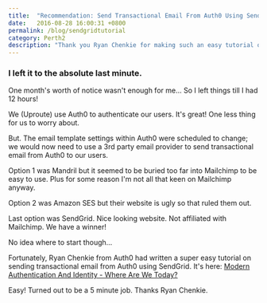 ```yaml
---
title:  "Recommendation: Send Transactional Email From Auth0 Using SendGrid"
date:   2016-08-28 16:00:31 +0800
permalink: /blog/sendgridtutorial
category: Perth2
description: "Thank you Ryan Chenkie for making such an easy tutorial on sending email from Auth0 via SendGrid."
---
```

### I left it to the absolute last minute.

One month's worth of notice wasn't enough for me... So I left things till I had 12 hours!

We (Uproute) use Auth0 to authenticate our users. It's great! One less thing for us to worry about.

But. The email template settings within Auth0 were scheduled to change; we would now need to use a 3rd party email provider to send transactional email from Auth0 to our users.

Option 1 was Mandril but it seemed to be buried too far into Mailchimp to be easy to use. Plus for some reason I'm not all that keen on Mailchimp anyway.

Option 2 was Amazon SES but their website is ugly so that ruled them out.

Last option was SendGrid. Nice looking website. Not affiliated with Mailchimp. We have a winner!

No idea where to start though...

Fortunately, Ryan Chenkie from Auth0 had written a super easy tutorial on sending transactional email from Auth0 using SendGrid. It's here: [Modern Authentication And Identity - Where Are We Today?](https://sendgrid.com/blog/modern-authentication-and-identity-where-are-we-today/)

Easy! Turned out to be a 5 minute job. Thanks Ryan Chenkie.
